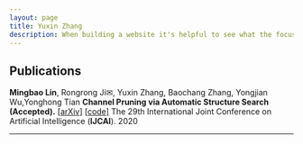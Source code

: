 ```yaml
---
layout: page
title: Yuxin Zhang
description: When building a website it's helpful to see what the focus of your site is. This page is an example of how to show a website's focus.
---
```

<h2>Publications</h2>

**Mingbao Lin**, Rongrong Ji✉, Yuxin Zhang, Baochang Zhang, Yongjian Wu,Yonghong Tian
**Channel Pruning via Automatic Structure Search (Accepted).** [[arXiv\]](https://arxiv.org/abs/2001.08565) [[code\]](https://github.com/lmbxmu/abcpruner)
The 29th International Joint Conference on Artificial Intelligence (**IJCAI**). 2020

------





